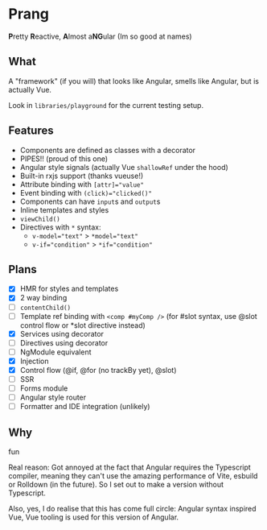 # Prang
**P**retty **R**eactive, **A**lmost a**NG**ular
(Im so good at names)

## What

A "framework" (if you will) that looks like Angular, smells like Angular, but is actually Vue.

Look in `libraries/playground` for the current testing setup.

## Features

- Components are defined as classes with a decorator
- PIPES!! (proud of this one)
- Angular style signals (actually Vue `shallowRef` under the hood)
- Built-in rxjs support (thanks vueuse!)
- Attribute binding with `[attr]="value"`
- Event binding with `(click)="clicked()"`
- Components can have `input`s and `output`s
- Inline templates and styles
- `viewChild()`
- Directives with `*` syntax:
  - `v-model="text"` > `*model="text"`
  - `v-if="condition"` > `*if="condition"`

## Plans

- [x] HMR for styles and templates
- [x] 2 way binding
- [ ] `contentChild()`
- [ ] Template ref binding with `<comp #myComp />` (for #slot syntax, use @slot control flow or *slot directive instead)
- [x] Services using decorator
- [ ] Directives using decorator
- [ ] NgModule equivalent
- [x] Injection
- [x] Control flow (@if, @for (no trackBy yet), @slot)
- [ ] SSR
- [ ] Forms module
- [ ] Angular style router
- [ ] Formatter and IDE integration (unlikely)

## Why

fun

Real reason: Got annoyed at the fact that Angular requires the Typescript compiler, meaning they can't use the amazing performance of Vite, esbuild or Rolldown (in the future). So I set out to make a version without Typescript.

Also, yes, I do realise that this has come full circle: Angular syntax inspired Vue, Vue tooling is used for this version of Angular.
